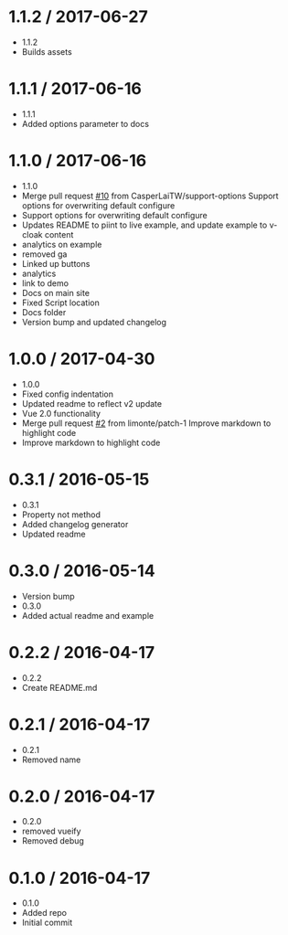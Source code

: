 1.1.2 / 2017-06-27
==================

  * 1.1.2
  * Builds assets

1.1.1 / 2017-06-16
==================

  * 1.1.1
  * Added options parameter to docs

1.1.0 / 2017-06-16
==================

  * 1.1.0
  * Merge pull request [#10](https://github.com/samturrell/vue-breadcrumbs/issues/10) from CasperLaiTW/support-options
    Support options for overwriting default configure
  * Support options for overwriting default configure
  * Updates README to piint to live example, and update example to v-cloak content
  * analytics on example
  * removed ga
  * Linked up buttons
  * analytics
  * link to demo
  * Docs on main site
  * Fixed Script location
  * Docs folder
  * Version bump and updated changelog

1.0.0 / 2017-04-30
==================

  * 1.0.0
  * Fixed config indentation
  * Updated readme to reflect v2 update
  * Vue 2.0 functionality
  * Merge pull request [#2](https://github.com/samturrell/vue-breadcrumbs/issues/2) from limonte/patch-1
    Improve markdown to highlight code
  * Improve markdown to highlight code

0.3.1 / 2016-05-15
==================

  * 0.3.1
  * Property not method
  * Added changelog generator
  * Updated readme

0.3.0 / 2016-05-14
==================

  * Version bump
  * 0.3.0
  * Added actual readme and example

0.2.2 / 2016-04-17
==================

  * 0.2.2
  * Create README.md

0.2.1 / 2016-04-17
==================

  * 0.2.1
  * Removed name

0.2.0 / 2016-04-17
==================

  * 0.2.0
  * removed vueify
  * Removed debug

0.1.0 / 2016-04-17
==================

  * 0.1.0
  * Added repo
  * Initial commit